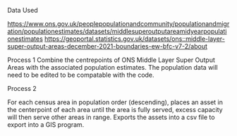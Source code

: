 Data Used

https://www.ons.gov.uk/peoplepopulationandcommunity/populationandmigration/populationestimates/datasets/middlesuperoutputareamidyearpopulationestimates
https://geoportal.statistics.gov.uk/datasets/ons::middle-layer-super-output-areas-december-2021-boundaries-ew-bfc-v7-2/about

Process 1
Combine the centrepoints of ONS Middle Layer Super Output Areas with the associated population estimates. The population data will need to be edited to be compatable with the code.

Process 2

For each census area in population order (descending), places an asset in the centerpoint of each area until the area is fully served, excess capacity will then serve other areas in range.
Exports the assets into a csv file to export into a GIS program.

